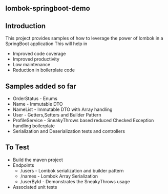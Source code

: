 **lombok-springboot-demo**
---

## Introduction
This project provides samples of how to leverage the power of lombok in a SpringBoot application
This will help in
* Improved code coverage
* Improved productivity
* Low maintenance
* Reduction in boilerplate code

## Samples added so far

* OrderStatus - Enums
* Name - Immutable DTO
* NameList - Immutable DTO with Array handling
* User - Getters,Setters and Builder Pattern
* ProfileService - SneakyThrows based reduced Checked Exception handling boilerplate
* Serialization and Deserialization tests and controllers

## To Test

* Build the maven project
* Endpoints 
    * /users    - Lombok serialization and builder pattern
    * /names    - Lombok Array Serialization
    * /userById - Demonstrates the SneakyThrows usage
* Associated unit tests
    


